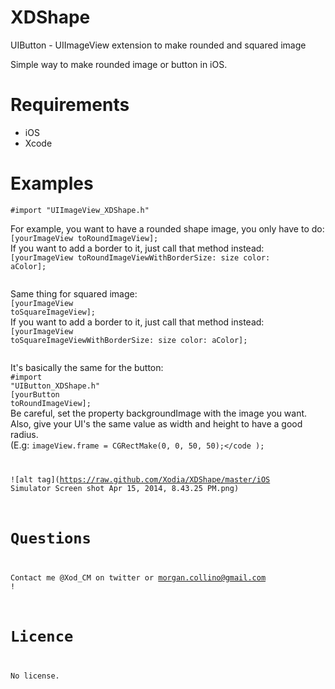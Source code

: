 XDShape
=======

UIButton - UIImageView extension to make rounded and squared image

Simple way to make rounded image or button in iOS.

Requirements
=======

  - iOS
  - Xcode
  
  
Examples
=======

<code>#import "UIImageView_XDShape.h"</code><br/>

For example, you want to have a rounded shape image, you only have to do:<br/>
<code>[yourImageView toRoundImageView];</code><br/>
If you want to add a border to it, just call that method instead:<br/>
<code>[yourImageView toRoundImageViewWithBorderSize: size color: aColor];<br/>
</code>

Same thing for squared image:<br/>
<code>[yourImageView toSquareImageView];</code><br/>
If you want to add a border to it, just call that method instead:<br/>
<code>[yourImageView toSquareImageViewWithBorderSize: size color: aColor];<br/>
</code>

It's basically the same for the button: <br/>
<code>#import "UIButton_XDShape.h"</code>
<br/>
<code>[yourButton toRoundImageView];</code><br/>
Be careful, set the property backgroundImage with the image you want.<br/>
Also, give your UI's the same value as width and height to have a good radius. <br/>
(E.g: <code>imageView.frame = CGRectMake(0, 0, 50, 50);</code );<br/>

![alt tag](https://raw.github.com/Xodia/XDShape/master/iOS Simulator Screen shot Apr 15, 2014, 8.43.25 PM.png)

Questions
=======

Contact me @Xod_CM on twitter or morgan.collino@gmail.com !

Licence
=======
No license.
